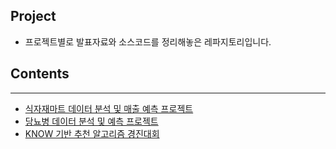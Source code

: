 ## Project
- 프로젝트별로 발표자료와 소스코드를 정리해놓은 레파지토리입니다.

## Contents 
___
* [식자재마트 데이터 분석 및 매출 예측 프로젝트](https://github.com/rlawldn11703/dataMining-project/tree/master/%EC%8B%9D%EC%9E%90%EC%9E%AC%EB%A7%88%ED%8A%B8_%EB%8D%B0%EC%9D%B4%ED%84%B0%EB%B6%84%EC%84%9D)
* [당뇨병 데이터 분석 및 예측 프로젝트]()
* [KNOW 기반 추천 알고리즘 경진대회]()
